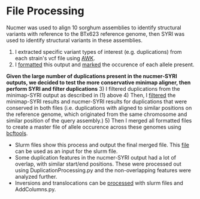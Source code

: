 # File Processing
Nucmer was used to align 10 sorghum assemblies to identify structural variants with reference to the BTx623 reference genome, then SYRI was used to identify structural variants in these assemblies.  
1) I extracted specific variant types of interest (e.g. duplications) from each strain's vcf file using [AWK](DuplicationProc.slurm).
2) I [formatted](DuplicationProcessing.py) this output and [marked](AddColumns.py) the occurence of each allele present.

**Given the large number of duplications present in the nucmer-SYRI outputs, we decided to test the more conservative minimap aligner, then perform SYRI and filter duplications**
3) I filtered duplications from the minimap-SYRI output as described in (1) above
4) Then, I [filtered](DupSyri.py) the minimap-SYRI results and nucmer-SYRI results for duplications that were conserved in both files (i.e. duplications with aligned to similar positions on the reference genome, which originated from the same chromosome and similar position of the query assembly.)
5) Then I merged all formatted files to create a master file of allele occurence across these genomes using [bcftools](ProcessingConservedDuplications.sh).

- Slurm files show this process and output the final merged file.  This [file](ExampleSyriOutput.vcf) can be used as an input for the slurm file.
- Some duplication features in the nucmer-SYRI output had a lot of overlap, with similar start/end positions.  These were processed out using DuplicationProcessing.py and the non-overlapping features were analyzed further.
- Inversions and translocations can be [processed](CooperLabWork/FileProcessing/OtherVariants) with slurm files and AddColumns.py.
